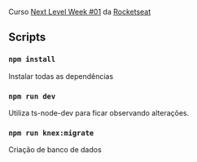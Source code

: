 Curso [Next Level Week #01](https://nextlevelweek.com/) da [Rocketseat](https://rocketseat.com.br/)

## Scripts


### `npm install`
Instalar todas as dependências

### `npm run dev`
Utiliza ts-node-dev para ficar observando alterações.

### `npm run knex:migrate`
Criação de banco de dados